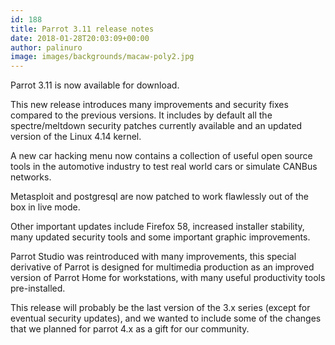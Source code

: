 ```yaml
---
id: 188
title: Parrot 3.11 release notes
date: 2018-01-28T20:03:09+00:00
author: palinuro
image: images/backgrounds/macaw-poly2.jpg
---
```

Parrot 3.11 is now available for download.

This new release introduces many improvements and security fixes compared to the previous versions. It includes by default all the spectre/meltdown security patches currently available and an updated version of the Linux 4.14 kernel.

A new car hacking menu now contains a collection of useful open source tools in the automotive industry to test real world cars or simulate CANBus networks.

Metasploit and postgresql are now patched to work flawlessly out of the box in live mode.

Other important updates include Firefox 58, increased installer stability, many updated security tools and some important graphic improvements.

Parrot Studio was reintroduced with many improvements, this special derivative of Parrot is designed for multimedia production as an improved version of Parrot Home for workstations, with many useful productivity tools pre-installed.

This release will probably be the last version of the 3.x series (except for eventual security updates), and we wanted to include some of the changes that we planned for parrot 4.x as a gift for our community.